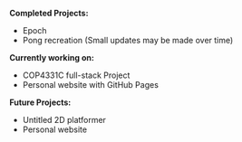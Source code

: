 **Completed Projects:**
- Epoch
- Pong recreation (Small updates may be made over time)

**Currently working on:**
- COP4331C full-stack Project
- Personal website with GitHub Pages

**Future Projects:**
- Untitled 2D platformer
- Personal website
